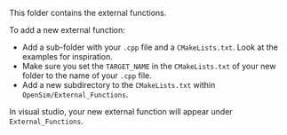 This folder contains the external functions. 

To add a new external function:
- Add a sub-folder with your `.cpp` file and a `CMakeLists.txt`. Look at the examples for inspiration.
- Make sure you set the `TARGET_NAME` in the `CMakeLists.txt` of your new folder to the name of your `.cpp` file.
- Add a new subdirectory to the `CMakeLists.txt` within `OpenSim/External_Functions`.

In visual studio, your new external function will appear under `External_Functions`.
